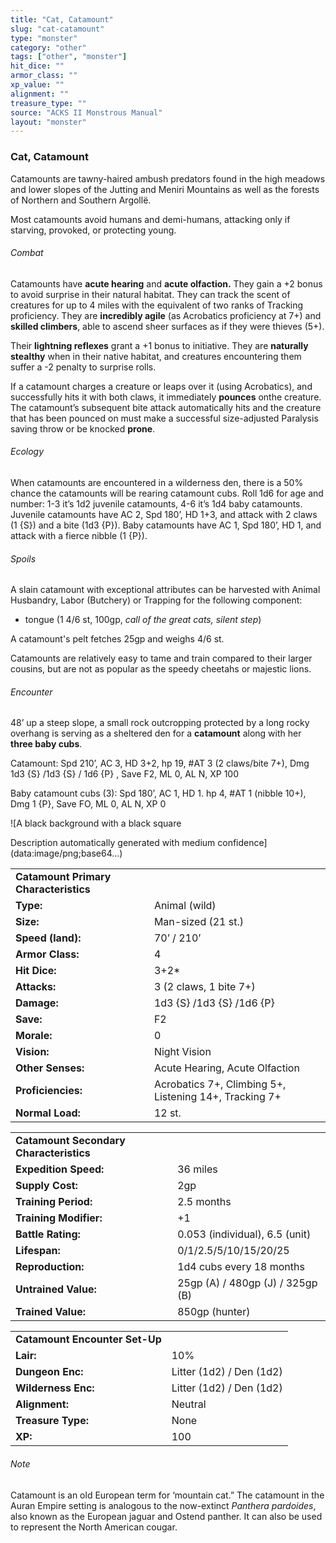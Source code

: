 ```yaml
---
title: "Cat, Catamount"
slug: "cat-catamount"
type: "monster"
category: "other"
tags: ["other", "monster"]
hit_dice: ""
armor_class: ""
xp_value: ""
alignment: ""
treasure_type: ""
source: "ACKS II Monstrous Manual"
layout: "monster"
---
```


### Cat, Catamount

Catamounts are tawny-haired ambush predators found in the high meadows and lower slopes of the
Jutting and Meniri Mountains as well as the forests of Northern and Southern Argollë.

Most catamounts avoid humans and demi-humans, attacking only if starving, provoked, or protecting
young.

###### Combat

Catamounts have **acute hearing** and **acute olfaction.** They gain a +2 bonus to avoid surprise
in their natural habitat. They can track the scent of creatures for up to 4 miles with the
equivalent of two ranks of Tracking proficiency. They are **incredibly agile** (as Acrobatics
proficiency at 7+) and **skilled climbers**, able to ascend sheer surfaces as if they were thieves
(5+).

Their **lightning reflexes** grant a +1 bonus to initiative. They are **naturally stealthy** when
in their native habitat, and creatures encountering them suffer a -2 penalty to surprise rolls.

If a catamount charges a creature or leaps over it (using Acrobatics), and successfully hits it
with both claws, it immediately **pounces** onthe creature. The catamount’s subsequent bite attack
automatically hits and the creature that has been pounced on must make a successful size-adjusted
Paralysis saving throw or be knocked **prone**.

###### Ecology

When catamounts are encountered in a wilderness den, there is a 50% chance the catamounts will be
rearing catamount cubs. Roll 1d6 for age and number: 1-3 it’s 1d2 juvenile catamounts, 4-6 it’s 1d4
baby catamounts. Juvenile catamounts have AC 2, Spd 180’, HD 1+3, and attack with 2 claws (1 {S})
and a bite (1d3 {P}). Baby catamounts have AC 1, Spd 180’, HD 1, and attack with a fierce nibble (1
{P}).

###### Spoils

A slain catamount with exceptional attributes can be harvested with Animal Husbandry, Labor
(Butchery) or Trapping for the following component:

* tongue (1 4/6 st, 100gp, *call of the great cats, silent step*)

A catamount's pelt fetches 25gp and weighs 4/6 st.

Catamounts are relatively easy to tame and train compared to their larger cousins, but are not as
popular as the speedy cheetahs or majestic lions.

###### Encounter

48’ up a steep slope, a small rock outcropping protected by a long rocky overhang is serving as a
sheltered den for a **catamount** along with her **three baby cubs**.

Catamount: Spd 210’, AC 3, HD 3+2, hp 19, #AT 3 (2 claws/bite 7+), Dmg 1d3 {S} /1d3 {S} / 1d6 {P} ,
Save F2, ML 0, AL N, XP 100

Baby catamount cubs (3): Spd 180’, AC 1, HD 1. hp 4, #AT 1 (nibble 10+), Dmg 1 {P}, Save FO, ML 0,
AL N, XP 0

![A black background with a black square

Description automatically generated with medium confidence](data:image/png;base64...)

|  |  |
| --- | --- |
| **Catamount Primary Characteristics** | |
| **Type:** | Animal (wild) |
| **Size:** | Man-sized (21 st.) |
| **Speed (land):** | 70’ / 210’ |
| **Armor Class:** | 4 |
| **Hit Dice:** | 3+2\* |
| **Attacks:** | 3 (2 claws, 1 bite 7+) |
| **Damage:** | 1d3 {S} /1d3 {S} /1d6 {P} |
| **Save:** | F2 |
| **Morale:** | 0 |
| **Vision:** | Night Vision |
| **Other Senses:** | Acute Hearing, Acute Olfaction |
| **Proficiencies:** | Acrobatics 7+, Climbing 5+, Listening 14+, Tracking 7+ |
| **Normal Load:** | 12 st. |

|  |  |
| --- | --- |
| **Catamount Secondary Characteristics** | |
| **Expedition Speed:** | 36 miles |
| **Supply Cost:** | 2gp |
| **Training Period:** | 2.5 months |
| **Training Modifier:** | +1 |
| **Battle Rating:** | 0.053 (individual), 6.5 (unit) |
| **Lifespan:** | 0/1/2.5/5/10/15/20/25 |
| **Reproduction:** | 1d4 cubs every 18 months |
| **Untrained Value:** | 25gp (A) / 480gp (J) / 325gp (B) |
| **Trained Value:** | 850gp (hunter) |

|  |  |
| --- | --- |
| **Catamount Encounter Set-Up** | |
| **Lair:** | 10% |
| **Dungeon Enc:** | Litter (1d2) / Den (1d2) |
| **Wilderness Enc:** | Litter (1d2) / Den (1d2) |
| **Alignment:** | Neutral |
| **Treasure Type:** | None |
| **XP:** | 100 |

###### Note

Catamount is an old European term for ‘mountain cat.” The catamount in the Auran Empire setting is
analogous to the now-extinct *Panthera pardoides*, also known as the European jaguar and Ostend
panther. It can also be used to represent the North American cougar.

